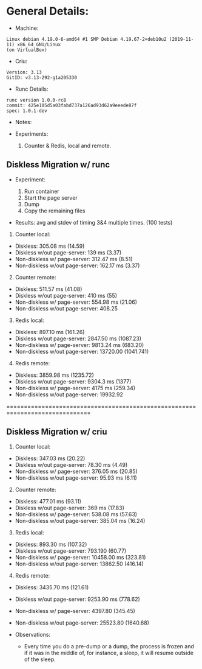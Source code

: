 # General Details:

+ Machine:
```
Linux debian 4.19.0-6-amd64 #1 SMP Debian 4.19.67-2+deb10u2 (2019-11-11) x86_64 GNU/Linux
(on VirtualBox)
```

+ Criu:
```
Version: 3.13
GitID: v3.13-292-g1a205330
```

+ Runc Details:
```
runc version 1.0.0-rc8
commit: 425e105d5a03fabd737a126ad93d62a9eeede87f
spec: 1.0.1-dev
```

+ Notes:

+ Experiments:
  1. Counter & Redis, local and remote.

## Diskless Migration w/ runc

+ Experiment:
    1. Run container
    2. Start the page server
    3. Dump
    4. Copy the remaining files

+ Results: avg and stdev of timing 3&4 multiple times. (100 tests)

1. Counter local:
  + Diskless: 305.08 ms (14.59)
  + Diskless w/out page-server: 139 ms (3.37)
  + Non-diskless w/ page-server: 312.47 ms (8.51)
  + Non-diskless w/out page-server: 162.17 ms (3.37)

2. Counter remote:
  + Diskless: 511.57 ms (41.08)
  + Diskless w/out page-server: 410 ms (55)
  + Non-diskless w/ page-server: 554.98 ms (21.06)
  + Non-diskless w/out page-server: 408.25

3. Redis local:
  + Diskless: 897.10 ms (161.26)
  + Diskless w/out page-server: 2847.50 ms (1087.23)
  + Non-diskless w/ page-server: 9813.24 ms (683.20)
  + Non-diskless w/out page-server: 13720.00 (1041.741)

4. Redis remote:
  + Diskless: 3859.98 ms (1235.72)
  + Diskless w/out page-server: 9304.3 ms (1377)
  + Non-diskless w/ page-server: 4175 ms (259.34)
  + Non-diskless w/out page-server: 19932.92

==============================================================================

## Diskless Migration w/ criu 

1. Counter local:
  + Diskless: 347.03 ms (20.22)
  + Diskless w/out page-server: 78.30 ms (4.49)
  + Non-diskless w/ page-server: 376.05 ms (20.85)
  + Non-diskless w/out page-server: 95.93 ms (6.11)

2. Counter remote:
  + Diskless: 477.01 ms (93.11)
  + Diskless w/out page-server: 369 ms (17.83)
  + Non-diskless w/ page-server: 538.08 ms (57.63)
  + Non-diskless w/out page-server: 385.04 ms (16.24)

3. Redis local:
  + Diskless: 893.30 ms (107.32)
  + Diskless w/out page-server: 793.190 (60.77)
  + Non-diskless w/ page-server: 10458.00 ms (323.81)
  + Non-diskless w/out page-server: 13862.50 (416.14)

4. Redis remote:
  + Diskless: 3435.70 ms (121.61)
  + Diskless w/out page-server: 9253.90 ms (778.62)
  + Non-diskless w/ page-server: 4397.80 (345.45)
  + Non-diskless w/out page-server: 25523.80 (1640.68)

+ Observations:
    + Every time you do a pre-dump or a dump, the process is frozen and if it was in the middle of, for instance, a sleep, it will resume outside of the sleep.
